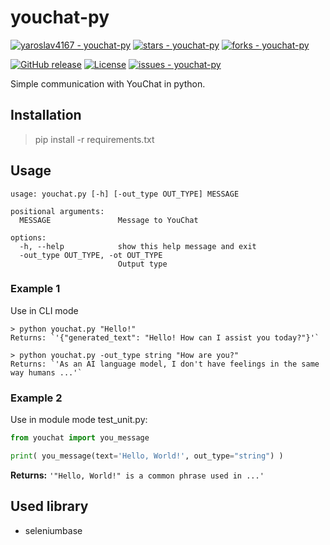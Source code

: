 # youchat-py
[![yaroslav4167 - youchat-py](https://img.shields.io/static/v1?label=yaroslav4167&message=youchat-py&color=white&logo=github)](https://github.com/yaroslav4167/youchat-py "Go to GitHub repo")
[![stars - youchat-py](https://img.shields.io/github/stars/yaroslav4167/youchat-py?style=social)](https://github.com/yaroslav4167/youchat-py)
[![forks - youchat-py](https://img.shields.io/github/forks/yaroslav4167/youchat-py?style=social)](https://github.com/yaroslav4167/youchat-py)

[![GitHub release](https://img.shields.io/github/release/yaroslav4167/youchat-py?include_prereleases=&sort=semver&color=white)](https://github.com/yaroslav4167/youchat-py/releases/)
[![License](https://img.shields.io/badge/License-BSD--2--Clause_license-white)](https://github.com/yaroslav4167/youchat-py/blob/main/LICENSE)
[![issues - youchat-py](https://img.shields.io/github/issues/yaroslav4167/youchat-py)](https://github.com/yaroslav4167/youchat-py/issues)
 
 Simple communication with YouChat in python.

## Installation
> pip install -r requirements.txt

## Usage
```
usage: youchat.py [-h] [-out_type OUT_TYPE] MESSAGE

positional arguments:
  MESSAGE               Message to YouChat

options:
  -h, --help            show this help message and exit
  -out_type OUT_TYPE, -ot OUT_TYPE
                        Output type
```
### Example 1
Use in CLI mode
```
> python youchat.py "Hello!"
Returns: `'{"generated_text": "Hello! How can I assist you today?"}'`

> python youchat.py -out_type string "How are you?"
Returns: `'As an AI language model, I don't have feelings in the same way humans ...'`
```
### Example 2
Use in module mode
test_unit.py:
```py
from youchat import you_message

print( you_message(text='Hello, World!', out_type="string") )
```
**Returns:** `'"Hello, World!" is a common phrase used in ...'`


## Used library
- seleniumbase
